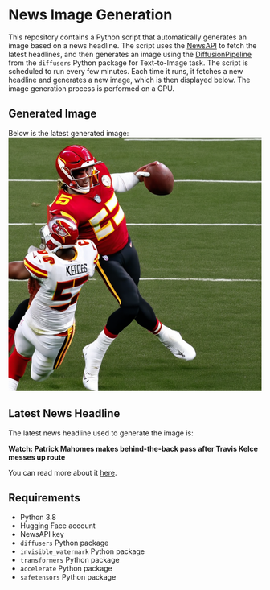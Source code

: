 # News Image Generation
This repository contains a Python script that automatically generates an image based on a news headline. The script uses the [NewsAPI](https://newsapi.org/) to fetch the latest headlines, and then generates an image using the [DiffusionPipeline](https://github.com/huggingface/diffusers) from the `diffusers` Python package for Text-to-Image task.
The script is scheduled to run every few minutes. Each time it runs, it fetches a new headline and generates a new image, which is then displayed below. The image generation process is performed on a GPU.

## Generated Image
Below is the latest generated image:
![Generated Image](image.png)

## Latest News Headline
The latest news headline used to generate the image is:

**Watch: Patrick Mahomes makes behind-the-back pass after Travis Kelce messes up route**

You can read more about it [here](https://news.google.com/rss/articles/CBMivwFBVV95cUxPa0cyQVFGLWlnWjl0cnBIYnBMdjZZdUV3NXF0WmZfNjY3alBiWWpHcEQtN1k4UUdzQnJaMzdWb2g1TDhDRHZFWV93OTd5WGctdktVeHlnZS1RUjFNX0pqRzItWFp2ay13dzY5X3d5UEdhVFdmcmJENGV5ODZwRFp6cy16TjU5ZktRU2tMZHg5Q3d4OENyT0NpM0ZqME00enE2Y2hQZDB6MkNIaUVwWDUzNkYtMEJiYjJwRWMzM19YOA?oc=5).

## Requirements
- Python 3.8
- Hugging Face account
- NewsAPI key
- `diffusers` Python package
- `invisible_watermark` Python package
- `transformers` Python package
- `accelerate` Python package
- `safetensors` Python package
